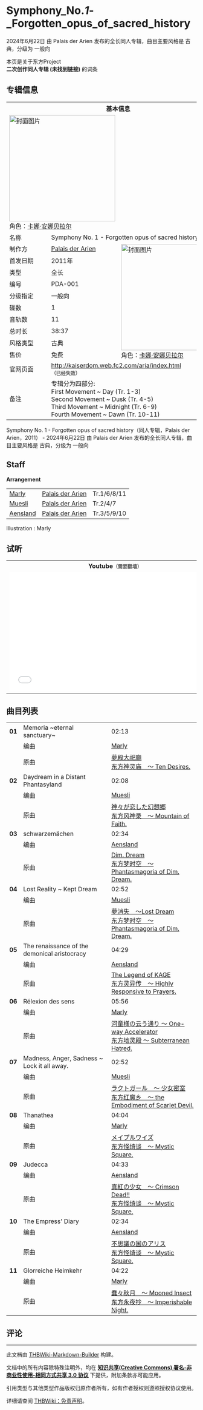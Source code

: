 # Symphony_No._1_-_Forgotten_opus_of_sacred_history

<!-- source html: G:\repos\THBWiki-Markdown-Builder\THBWikiMarkdown\Temp\main\3\3f\ns0%3ASymphony_No%2E_1_-_Forgotten_opus_of_sacred_history.html -->

2024年6月22日 由 Palais der Arien  发布的全长同人专辑，曲目主要风格是 古典，分级为 一般向

本页是关于东方Project  
 **二次创作同人专辑 (未找到链接)** 的词条

## 专辑信息

<table><tbody><tr><th colspan="3">基本信息</th></tr><tr><td class="cover-artwork-mobile" colspan="2"><a href="./文件-Symphony_No._1_-_Forgotten_opus_of_sacred_history封面.png.md" class="image" title="封面图片"><img alt="封面图片" src="https://upload.thwiki.cc/thumb/a/a6/Symphony_No._1_-_Forgotten_opus_of_sacred_history%E5%B0%81%E9%9D%A2.png/280px-Symphony_No._1_-_Forgotten_opus_of_sacred_history%E5%B0%81%E9%9D%A2.png" decoding="async" loading="lazy" width="280" height="280" srcset="https://upload.thwiki.cc/thumb/a/a6/Symphony_No._1_-_Forgotten_opus_of_sacred_history%E5%B0%81%E9%9D%A2.png/420px-Symphony_No._1_-_Forgotten_opus_of_sacred_history%E5%B0%81%E9%9D%A2.png 1.5x, https://upload.thwiki.cc/thumb/a/a6/Symphony_No._1_-_Forgotten_opus_of_sacred_history%E5%B0%81%E9%9D%A2.png/560px-Symphony_No._1_-_Forgotten_opus_of_sacred_history%E5%B0%81%E9%9D%A2.png 2x" data-file-width="1780" data-file-height="1780"></a><div class="cover-char">角色：<a href="./卡娜·安娜贝拉尔.md" title="卡娜·安娜贝拉尔">卡娜·安娜贝拉尔</a></div></td>
</tr><tr><td class="label">名称</td><td colspan="2"> Symphony No. 1 - Forgotten opus of sacred history </td></tr><tr><td class="label">制作方</td><td><a href="./Palais_der_Arien.md" title="Palais der Arien">Palais der Arien</a></td><td class="cover-artwork" rowspan="10" style="min-width:280px;"><a href="./文件-Symphony_No._1_-_Forgotten_opus_of_sacred_history封面.png.md" class="image" title="封面图片"><img alt="封面图片" src="https://upload.thwiki.cc/thumb/a/a6/Symphony_No._1_-_Forgotten_opus_of_sacred_history%E5%B0%81%E9%9D%A2.png/280px-Symphony_No._1_-_Forgotten_opus_of_sacred_history%E5%B0%81%E9%9D%A2.png" decoding="async" loading="lazy" width="280" height="280" srcset="https://upload.thwiki.cc/thumb/a/a6/Symphony_No._1_-_Forgotten_opus_of_sacred_history%E5%B0%81%E9%9D%A2.png/420px-Symphony_No._1_-_Forgotten_opus_of_sacred_history%E5%B0%81%E9%9D%A2.png 1.5x, https://upload.thwiki.cc/thumb/a/a6/Symphony_No._1_-_Forgotten_opus_of_sacred_history%E5%B0%81%E9%9D%A2.png/560px-Symphony_No._1_-_Forgotten_opus_of_sacred_history%E5%B0%81%E9%9D%A2.png 2x" data-file-width="1780" data-file-height="1780"></a><div class="cover-char">角色：<a href="./卡娜·安娜贝拉尔.md" title="卡娜·安娜贝拉尔">卡娜·安娜贝拉尔</a></div></td>
</tr><tr><td class="label">首发日期</td><td>2011年</td></tr><tr><td class="label">类型</td><td>全长</td></tr><tr><td class="label">编号</td><td>PDA-001</td></tr><tr><td class="label">分级指定</td><td>一般向</td></tr><tr><td class="label">碟数</td><td>1</td></tr><tr><td class="label">音轨数</td><td>11</td></tr><tr><td class="label">总时长</td><td>38:37</td></tr><tr><td class="label">风格类型</td><td>古典</td></tr><tr><td class="label">售价</td><td>免费</td></tr>
<tr><td class="label">官网页面</td><td colspan="2"><a rel="nofollow" class="external free" href="http://kaiserdom.web.fc2.com/aria/index.html">http://kaiserdom.web.fc2.com/aria/index.html</a><br><span style="font-family: sans-serif; cursor: default; color:#555; font-size: 0.8em; bottom: 0.1em; font-weight: bold;" title="连接到已经失效网页">（已经失效）</span></td></tr><tr><td class="label">备注</td><td colspan="2">专辑分为四部分:<br>First Movement ~ Day (Tr. 1-3)<br>Second Movement ~ Dusk (Tr. 4-5)<br>Third Movement ~ Midnight (Tr. 6-9)<br>Fourth Movement ~ Dawn (Tr. 10-11)</td></tr></tbody></table>

Symphony No. 1 - Forgotten opus of sacred history（同人专辑，Palais der Arien，2011） - 2024年6月22日 由 Palais der Arien  发布的全长同人专辑，曲目主要风格是 古典，分级为 一般向

## Staff
  
 **Arrangement**   

<table><tbody><tr><td><a href="/index.php?title=Marly&amp;action=edit&amp;redlink=1" class="new" title="Marly（页面不存在）">Marly</a></td><td><a href="./Palais_der_Arien.md" title="Palais der Arien">Palais der Arien</a></td><td>Tr.1/6/8/11</td></tr><tr><td><a href="/index.php?title=Muesli&amp;action=edit&amp;redlink=1" class="new" title="Muesli（页面不存在）">Muesli</a></td><td><a href="./Palais_der_Arien.md" title="Palais der Arien">Palais der Arien</a></td><td>Tr.2/4/7</td></tr><tr><td><a href="/index.php?title=Aensland&amp;action=edit&amp;redlink=1" class="new" title="Aensland（页面不存在）">Aensland</a></td><td><a href="./Palais_der_Arien.md" title="Palais der Arien">Palais der Arien</a></td><td>Tr.3/5/9/10</td></tr></tbody></table>


Illustration
: Marly


## 试听

<table>

<tbody><tr>
<th>Youtube<span style="font-family: sans-serif; cursor: default; color:#555; font-size: 0.8em; bottom: 0.1em; font-weight: bold;" title="连接到需要翻墙网页">（需要翻墙）</span>
</th></tr>
<tr>
<td><iframe width="560" height="315" src="//www.youtube-nocookie.com/embed/B5gNKqtXwbQ?" frameborder="0" allowfullscreen=""></iframe>
</td></tr></tbody></table>



## 曲目列表

<table><tbody><tr><td id="1" class="infoYD"><b>01</b></td><td id="Memoria_~eternal_sanctuary~" colspan="2" class="title">Memoria ~eternal sanctuary~<span class="thcsearchlinks"><a rel="nofollow" class="external text" href="https://cd.thwiki.cc?arrange=Marly&amp;ogmusic=夢殿大祀廟&amp;fromwiki=Symphony_No._1_-_Forgotten_opus_of_sacred_history"><span title="搜索相似同人曲"></span></a></span></td><td class="time">02:13</td></tr><tr><td class="left"></td><td class="label">编曲</td><td class="text" colspan="2"><a href="/index.php?title=Marly&amp;action=edit&amp;redlink=1" class="new" title="Marly（页面不存在）">Marly</a><span class="thcsearchlinks"><a rel="nofollow" class="external text" href="https://cd.thwiki.cc?arrange=，Marly&amp;fromwiki=Symphony_No._1_-_Forgotten_opus_of_sacred_history"><span></span></a></span></td></tr><tr><td class="left"></td><td class="label">原曲</td><td class="text" colspan="2"><span class="thcsearchlinks"><a rel="nofollow" class="external text" href="https://cd.thwiki.cc?ogmusic=夢殿大祀廟&amp;fromwiki=Symphony_No._1_-_Forgotten_opus_of_sacred_history"><span></span></a></span><div class="ogmusic"><a href="./夢殿大祀廟.md" class="mw-redirect" title="夢殿大祀廟">夢殿大祀廟</a></div><div class="source"><a href="./东方神灵庙_～_Ten_Desires..md" class="mw-redirect" title="东方神灵庙 ～ Ten Desires.">东方神灵庙　～ Ten Desires.</a></div></td></tr>
<tr><td id="2" class="infoYD"><b>02</b></td><td id="Daydream_in_a_Distant_Phantasyland" colspan="2" class="title">Daydream in a Distant Phantasyland<span class="thcsearchlinks"><a rel="nofollow" class="external text" href="https://cd.thwiki.cc?arrange=Muesli&amp;ogmusic=神々が恋した幻想郷&amp;fromwiki=Symphony_No._1_-_Forgotten_opus_of_sacred_history"><span title="搜索相似同人曲"></span></a></span></td><td class="time">02:08</td></tr><tr><td class="left"></td><td class="label">编曲</td><td class="text" colspan="2"><a href="/index.php?title=Muesli&amp;action=edit&amp;redlink=1" class="new" title="Muesli（页面不存在）">Muesli</a><span class="thcsearchlinks"><a rel="nofollow" class="external text" href="https://cd.thwiki.cc?arrange=，Muesli&amp;fromwiki=Symphony_No._1_-_Forgotten_opus_of_sacred_history"><span></span></a></span></td></tr><tr><td class="left"></td><td class="label">原曲</td><td class="text" colspan="2"><span class="thcsearchlinks"><a rel="nofollow" class="external text" href="https://cd.thwiki.cc?ogmusic=神々が恋した幻想郷&amp;fromwiki=Symphony_No._1_-_Forgotten_opus_of_sacred_history"><span></span></a></span><div class="ogmusic"><a href="./神々が恋した幻想郷.md" class="mw-redirect" title="神々が恋した幻想郷">神々が恋した幻想郷</a></div><div class="source"><a href="./东方风神录_～_Mountain_of_Faith..md" class="mw-redirect" title="东方风神录 ～ Mountain of Faith.">东方风神录　～ Mountain of Faith.</a></div></td></tr>
<tr><td id="3" class="infoYD"><b>03</b></td><td id="schwarzemächen" colspan="2" class="title">schwarzemächen<span class="thcsearchlinks"><a rel="nofollow" class="external text" href="https://cd.thwiki.cc?arrange=Aensland&amp;ogmusic=Dim. Dream&amp;fromwiki=Symphony_No._1_-_Forgotten_opus_of_sacred_history"><span title="搜索相似同人曲"></span></a></span></td><td class="time">02:34</td></tr><tr><td class="left"></td><td class="label">编曲</td><td class="text" colspan="2"><a href="/index.php?title=Aensland&amp;action=edit&amp;redlink=1" class="new" title="Aensland（页面不存在）">Aensland</a><span class="thcsearchlinks"><a rel="nofollow" class="external text" href="https://cd.thwiki.cc?arrange=，Aensland&amp;fromwiki=Symphony_No._1_-_Forgotten_opus_of_sacred_history"><span></span></a></span></td></tr><tr><td class="left"></td><td class="label">原曲</td><td class="text" colspan="2"><span class="thcsearchlinks"><a rel="nofollow" class="external text" href="https://cd.thwiki.cc?ogmusic=Dim. Dream&amp;fromwiki=Symphony_No._1_-_Forgotten_opus_of_sacred_history"><span></span></a></span><div class="ogmusic"><a href="./Dim._Dream.md" title="Dim. Dream">Dim. Dream</a></div><div class="source"><a href="./东方梦时空_～_Phantasmagoria_of_Dim._Dream..md" class="mw-redirect" title="东方梦时空 ～ Phantasmagoria of Dim. Dream.">东方梦时空　～ Phantasmagoria of Dim. Dream.</a></div></td></tr>
<tr><td id="4" class="infoYD"><b>04</b></td><td id="Lost_Reality_~_Kept_Dream" colspan="2" class="title">Lost Reality ~ Kept Dream<span class="thcsearchlinks"><a rel="nofollow" class="external text" href="https://cd.thwiki.cc?arrange=Muesli&amp;ogmusic=夢消失　～Lost Dream&amp;fromwiki=Symphony_No._1_-_Forgotten_opus_of_sacred_history"><span title="搜索相似同人曲"></span></a></span></td><td class="time">02:52</td></tr><tr><td class="left"></td><td class="label">编曲</td><td class="text" colspan="2"><a href="/index.php?title=Muesli&amp;action=edit&amp;redlink=1" class="new" title="Muesli（页面不存在）">Muesli</a><span class="thcsearchlinks"><a rel="nofollow" class="external text" href="https://cd.thwiki.cc?arrange=，Muesli&amp;fromwiki=Symphony_No._1_-_Forgotten_opus_of_sacred_history"><span></span></a></span></td></tr><tr><td class="left"></td><td class="label">原曲</td><td class="text" colspan="2"><span class="thcsearchlinks"><a rel="nofollow" class="external text" href="https://cd.thwiki.cc?ogmusic=夢消失　～Lost Dream&amp;fromwiki=Symphony_No._1_-_Forgotten_opus_of_sacred_history"><span></span></a></span><div class="ogmusic"><a href="./夢消失_～Lost_Dream.md" class="mw-redirect" title="夢消失 ～Lost Dream">夢消失　～Lost Dream</a></div><div class="source"><a href="./东方梦时空_～_Phantasmagoria_of_Dim._Dream..md" class="mw-redirect" title="东方梦时空 ～ Phantasmagoria of Dim. Dream.">东方梦时空　～ Phantasmagoria of Dim. Dream.</a></div></td></tr>
<tr><td id="5" class="infoYD"><b>05</b></td><td id="The_renaissance_of_the_demonical_aristocracy" colspan="2" class="title">The renaissance of the demonical aristocracy<span class="thcsearchlinks"><a rel="nofollow" class="external text" href="https://cd.thwiki.cc?arrange=Aensland&amp;ogmusic=The Legend of KAGE&amp;fromwiki=Symphony_No._1_-_Forgotten_opus_of_sacred_history"><span title="搜索相似同人曲"></span></a></span></td><td class="time">04:29</td></tr><tr><td class="left"></td><td class="label">编曲</td><td class="text" colspan="2"><a href="/index.php?title=Aensland&amp;action=edit&amp;redlink=1" class="new" title="Aensland（页面不存在）">Aensland</a><span class="thcsearchlinks"><a rel="nofollow" class="external text" href="https://cd.thwiki.cc?arrange=，Aensland&amp;fromwiki=Symphony_No._1_-_Forgotten_opus_of_sacred_history"><span></span></a></span></td></tr><tr><td class="left"></td><td class="label">原曲</td><td class="text" colspan="2"><span class="thcsearchlinks"><a rel="nofollow" class="external text" href="https://cd.thwiki.cc?ogmusic=The Legend of KAGE&amp;fromwiki=Symphony_No._1_-_Forgotten_opus_of_sacred_history"><span></span></a></span><div class="ogmusic"><a href="./The_Legend_of_KAGE.md" title="The Legend of KAGE">The Legend of KAGE</a></div><div class="source"><a href="./东方灵异传_～_Highly_Responsive_to_Prayers..md" class="mw-redirect" title="东方灵异传 ～ Highly Responsive to Prayers.">东方灵异传　～ Highly Responsive to Prayers.</a></div></td></tr>
<tr><td id="6" class="infoYD"><b>06</b></td><td id="Rélexion_des_sens" colspan="2" class="title">Rélexion des sens<span class="thcsearchlinks"><a rel="nofollow" class="external text" href="https://cd.thwiki.cc?arrange=Marly&amp;ogmusic=河童様の云う通り ～ One-way Accelerator&amp;fromwiki=Symphony_No._1_-_Forgotten_opus_of_sacred_history"><span title="搜索相似同人曲"></span></a></span></td><td class="time">05:56</td></tr><tr><td class="left"></td><td class="label">编曲</td><td class="text" colspan="2"><a href="/index.php?title=Marly&amp;action=edit&amp;redlink=1" class="new" title="Marly（页面不存在）">Marly</a><span class="thcsearchlinks"><a rel="nofollow" class="external text" href="https://cd.thwiki.cc?arrange=，Marly&amp;fromwiki=Symphony_No._1_-_Forgotten_opus_of_sacred_history"><span></span></a></span></td></tr><tr><td class="left"></td><td class="label">原曲</td><td class="text" colspan="2"><span class="thcsearchlinks"><a rel="nofollow" class="external text" href="https://cd.thwiki.cc?ogmusic=河童様の云う通り ～ One-way Accelerator&amp;fromwiki=Symphony_No._1_-_Forgotten_opus_of_sacred_history"><span></span></a></span><div class="ogmusic"><a href="./河童様の云う通り_～_One-way_Accelerator.md" class="mw-redirect" title="河童様の云う通り ～ One-way Accelerator">河童様の云う通り ～ One-way Accelerator</a></div><div class="source"><a href="./东方地灵殿_～_Subterranean_Hatred..md" class="mw-redirect" title="东方地灵殿 ～ Subterranean Hatred.">东方地灵殿 ～ Subterranean Hatred.</a></div></td></tr>
<tr><td id="7" class="infoYD"><b>07</b></td><td id="Madness,_Anger,_Sadness_~_Lock_it_all_away." colspan="2" class="title">Madness, Anger, Sadness ~ Lock it all away.<span class="thcsearchlinks"><a rel="nofollow" class="external text" href="https://cd.thwiki.cc?arrange=Muesli&amp;ogmusic=ラクトガール　～ 少女密室&amp;fromwiki=Symphony_No._1_-_Forgotten_opus_of_sacred_history"><span title="搜索相似同人曲"></span></a></span></td><td class="time">02:52</td></tr><tr><td class="left"></td><td class="label">编曲</td><td class="text" colspan="2"><a href="/index.php?title=Muesli&amp;action=edit&amp;redlink=1" class="new" title="Muesli（页面不存在）">Muesli</a><span class="thcsearchlinks"><a rel="nofollow" class="external text" href="https://cd.thwiki.cc?arrange=，Muesli&amp;fromwiki=Symphony_No._1_-_Forgotten_opus_of_sacred_history"><span></span></a></span></td></tr><tr><td class="left"></td><td class="label">原曲</td><td class="text" colspan="2"><span class="thcsearchlinks"><a rel="nofollow" class="external text" href="https://cd.thwiki.cc?ogmusic=ラクトガール　～ 少女密室&amp;fromwiki=Symphony_No._1_-_Forgotten_opus_of_sacred_history"><span></span></a></span><div class="ogmusic"><a href="./ラクトガール_～_少女密室.md" class="mw-redirect" title="ラクトガール ～ 少女密室">ラクトガール　～ 少女密室</a></div><div class="source"><a href="./东方红魔乡_～_the_Embodiment_of_Scarlet_Devil..md" class="mw-redirect" title="东方红魔乡 ～ the Embodiment of Scarlet Devil.">东方红魔乡　～ the Embodiment of Scarlet Devil.</a></div></td></tr>
<tr><td id="8" class="infoYD"><b>08</b></td><td id="Thanathea" colspan="2" class="title">Thanathea<span class="thcsearchlinks"><a rel="nofollow" class="external text" href="https://cd.thwiki.cc?arrange=Marly&amp;ogmusic=メイプルワイズ&amp;fromwiki=Symphony_No._1_-_Forgotten_opus_of_sacred_history"><span title="搜索相似同人曲"></span></a></span></td><td class="time">04:04</td></tr><tr><td class="left"></td><td class="label">编曲</td><td class="text" colspan="2"><a href="/index.php?title=Marly&amp;action=edit&amp;redlink=1" class="new" title="Marly（页面不存在）">Marly</a><span class="thcsearchlinks"><a rel="nofollow" class="external text" href="https://cd.thwiki.cc?arrange=，Marly&amp;fromwiki=Symphony_No._1_-_Forgotten_opus_of_sacred_history"><span></span></a></span></td></tr><tr><td class="left"></td><td class="label">原曲</td><td class="text" colspan="2"><span class="thcsearchlinks"><a rel="nofollow" class="external text" href="https://cd.thwiki.cc?ogmusic=メイプルワイズ&amp;fromwiki=Symphony_No._1_-_Forgotten_opus_of_sacred_history"><span></span></a></span><div class="ogmusic"><a href="./メイプルワイズ.md" class="mw-redirect" title="メイプルワイズ">メイプルワイズ</a></div><div class="source"><a href="./东方怪绮谈_～_Mystic_Square..md" class="mw-redirect" title="东方怪绮谈 ～ Mystic Square.">东方怪绮谈　～ Mystic Square.</a></div></td></tr>
<tr><td id="9" class="infoYD"><b>09</b></td><td id="Judecca" colspan="2" class="title">Judecca<span class="thcsearchlinks"><a rel="nofollow" class="external text" href="https://cd.thwiki.cc?arrange=Aensland&amp;ogmusic=真紅の少女　～ Crimson Dead!!&amp;fromwiki=Symphony_No._1_-_Forgotten_opus_of_sacred_history"><span title="搜索相似同人曲"></span></a></span></td><td class="time">04:33</td></tr><tr><td class="left"></td><td class="label">编曲</td><td class="text" colspan="2"><a href="/index.php?title=Aensland&amp;action=edit&amp;redlink=1" class="new" title="Aensland（页面不存在）">Aensland</a><span class="thcsearchlinks"><a rel="nofollow" class="external text" href="https://cd.thwiki.cc?arrange=，Aensland&amp;fromwiki=Symphony_No._1_-_Forgotten_opus_of_sacred_history"><span></span></a></span></td></tr><tr><td class="left"></td><td class="label">原曲</td><td class="text" colspan="2"><span class="thcsearchlinks"><a rel="nofollow" class="external text" href="https://cd.thwiki.cc?ogmusic=真紅の少女　～ Crimson Dead!!&amp;fromwiki=Symphony_No._1_-_Forgotten_opus_of_sacred_history"><span></span></a></span><div class="ogmusic"><a href="./真紅の少女_～_Crimson_Dead!!.md" class="mw-redirect" title="真紅の少女 ～ Crimson Dead!!">真紅の少女　～ Crimson Dead!!</a></div><div class="source"><a href="./东方怪绮谈_～_Mystic_Square..md" class="mw-redirect" title="东方怪绮谈 ～ Mystic Square.">东方怪绮谈　～ Mystic Square.</a></div></td></tr>
<tr><td id="10" class="infoYD"><b>10</b></td><td id="The_Empress&#39;_Diary" colspan="2" class="title">The Empress&#39; Diary<span class="thcsearchlinks"><a rel="nofollow" class="external text" href="https://cd.thwiki.cc?arrange=Aensland&amp;ogmusic=不思議の国のアリス&amp;fromwiki=Symphony_No._1_-_Forgotten_opus_of_sacred_history"><span title="搜索相似同人曲"></span></a></span></td><td class="time">02:34</td></tr><tr><td class="left"></td><td class="label">编曲</td><td class="text" colspan="2"><a href="/index.php?title=Aensland&amp;action=edit&amp;redlink=1" class="new" title="Aensland（页面不存在）">Aensland</a><span class="thcsearchlinks"><a rel="nofollow" class="external text" href="https://cd.thwiki.cc?arrange=，Aensland&amp;fromwiki=Symphony_No._1_-_Forgotten_opus_of_sacred_history"><span></span></a></span></td></tr><tr><td class="left"></td><td class="label">原曲</td><td class="text" colspan="2"><span class="thcsearchlinks"><a rel="nofollow" class="external text" href="https://cd.thwiki.cc?ogmusic=不思議の国のアリス&amp;fromwiki=Symphony_No._1_-_Forgotten_opus_of_sacred_history"><span></span></a></span><div class="ogmusic"><a href="./不思議の国のアリス.md" class="mw-redirect" title="不思議の国のアリス">不思議の国のアリス</a></div><div class="source"><a href="./东方怪绮谈_～_Mystic_Square..md" class="mw-redirect" title="东方怪绮谈 ～ Mystic Square.">东方怪绮谈　～ Mystic Square.</a></div></td></tr>
<tr><td id="11" class="infoYD"><b>11</b></td><td id="Glorreiche_Heimkehr" colspan="2" class="title">Glorreiche Heimkehr<span class="thcsearchlinks"><a rel="nofollow" class="external text" href="https://cd.thwiki.cc?arrange=Marly&amp;ogmusic=蠢々秋月　～ Mooned Insect&amp;fromwiki=Symphony_No._1_-_Forgotten_opus_of_sacred_history"><span title="搜索相似同人曲"></span></a></span></td><td class="time">04:22</td></tr><tr><td class="left"></td><td class="label">编曲</td><td class="text" colspan="2"><a href="/index.php?title=Marly&amp;action=edit&amp;redlink=1" class="new" title="Marly（页面不存在）">Marly</a><span class="thcsearchlinks"><a rel="nofollow" class="external text" href="https://cd.thwiki.cc?arrange=，Marly&amp;fromwiki=Symphony_No._1_-_Forgotten_opus_of_sacred_history"><span></span></a></span></td></tr><tr><td class="left"></td><td class="label">原曲</td><td class="text" colspan="2"><span class="thcsearchlinks"><a rel="nofollow" class="external text" href="https://cd.thwiki.cc?ogmusic=蠢々秋月　～ Mooned Insect&amp;fromwiki=Symphony_No._1_-_Forgotten_opus_of_sacred_history"><span></span></a></span><div class="ogmusic"><a href="./蠢々秋月_～_Mooned_Insect.md" class="mw-redirect" title="蠢々秋月 ～ Mooned Insect">蠢々秋月　～ Mooned Insect</a></div><div class="source"><a href="./东方永夜抄_～_Imperishable_Night..md" class="mw-redirect" title="东方永夜抄 ～ Imperishable Night.">东方永夜抄　～ Imperishable Night.</a></div></td></tr></tbody></table>



## 评论




---

此文档由 [THBWiki-Markdown-Builder](https://github.com/Delsin-Yu/THBWiki-Markdown-Builder) 构建。

文档中的所有内容除特殊注明外，均在 [**知识共享(Creative Commons) 署名-非商业性使用-相同方式共享 3.0 协议**](https://creativecommons.org/licenses/by-sa/3.0/deed.zh-hans) 下提供，附加条款亦可能应用。

引用类型与其他类型作品版权归原作者所有，如有作者授权则遵照授权协议使用。

详细请查阅 [THBWiki：免责声明](https://thbwiki.cc/THBWiki:%E5%85%8D%E8%B4%A3%E5%A3%B0%E6%98%8E)。

